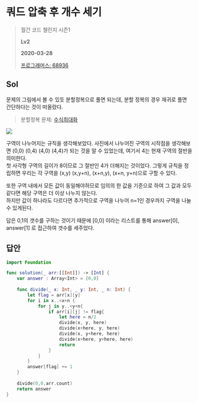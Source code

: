 # 쿼드 압축 후 개수 세기
> 월간 코드 챌린지 시즌1
>
> **Lv2**
>
> **2020-03-28**
>
> [프로그래머스: 68936](https://programmers.co.kr/learn/courses/30/lessons/68936)


## Sol
문제의 그림에서 볼 수 있듯 분할정복으로 풀면 되는데, 분할 정복의 경우 재귀로 풀면 간단하다는 것이 떠올랐다.
> 분할정복 문제: [수식최대화](https://github.com/snowedev/Algorithm/blob/master/programmers/readme/수식최대화.md)

![](https://grepp-programmers.s3.ap-northeast-2.amazonaws.com/files/production/952a05b7-5157-4211-82d9-02845c187e13/ex2.png)

구역이 나누어지는 규칙을 생각해보았다. 사진에서 나누어진 구역의 시작점을 생각해보면 (0,0) (0,4) (4,0) (4,4)가 되는 것을 알 수 있었는데, 여기서 4는 현재 구역의 절반을 의미한다.  
첫 사각형 구역의 길이가 8이므로 그 절반인 4가 더해지는 것이었다. 그렇게 규칙을 정립하면 우리는 각 구역을 (x,y) (x,y+n), (x+n,y), (x+n, y+n)으로 구할 수 있다.  


또한 구역 내에서 모든 값이 동일해야하므로 임의의 한 값을 기준으로 하여 그 값과 모두 같다면 해당 구역은 더 이상 나누지 않는다.  
하지만 값이 하나라도 다르다면 추가적으로 구역을 나누어 n=1인 경우까지 구역을 나눌 수 있게된다.  


답은 0,1의 갯수를 구하는 것이기 때문에 [0,0] 이라는 리스트를 통해 answer[0], answer[1] 로 접근하여 갯수를 세주었다.


## 답안

```swift
import Foundation

func solution(_ arr:[[Int]]) -> [Int] {
    var answer : Array<Int> = [0,0]
    
    func divide(_ x: Int, _ y: Int, _ n: Int) {
        let flag = arr[x][y]
        for i in x..<x+n {
            for j in y..<y+n{
                if arr[i][j] != flag{
                    let here = n/2
                    divide(x, y, here)
                    divide(x+here, y, here)
                    divide(x, y+here, here)
                    divide(x+here, y+here, here)
                    return
                }
            }
        }
        answer[flag] += 1
    }
    
    divide(0,0,arr.count)
    return answer
}
```